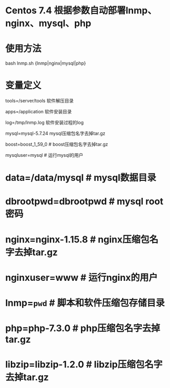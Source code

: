 # Centos 7.4 根据参数自动部署lnmp、nginx、mysql、php
# 
# 使用方法
bash lnmp.sh {lnmp|nginx|mysql|php}

# 变量定义
tools=/server/tools  软件解压目录

apps=/application    软件安装目录

log=/tmp/lnmp.log    软件安装过程的log

mysql=mysql-5.7.24   mysql压缩包名字去掉tar.gz

boost=boost_1_59_0   # boost压缩包名字去掉tar.gz

mysqluser=mysql      # 运行mysql的用户
# data=/data/mysql     # mysql数据目录
# dbrootpwd=dbrootpwd  # mysql root密码


# nginx=nginx-1.15.8   # nginx压缩包名字去掉tar.gz
# nginxuser=www        # 运行nginx的用户
# lnmp=`pwd`           # 脚本和软件压缩包存储目录


# php=php-7.3.0        # php压缩包名字去掉tar.gz
# libzip=libzip-1.2.0  # libzip压缩包名字去掉tar.gz

